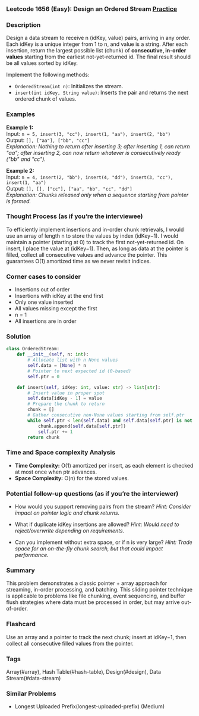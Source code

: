 ### Leetcode 1656 (Easy): Design an Ordered Stream [Practice](https://leetcode.com/problems/design-an-ordered-stream)

### Description  
Design a data stream to receive n (idKey, value) pairs, arriving in any order. Each idKey is a unique integer from 1 to n, and value is a string. After each insertion, return the largest possible list (chunk) of **consecutive, in-order values** starting from the earliest not-yet-returned id. The final result should be all values sorted by idKey.

Implement the following methods:
- `OrderedStream(int n)`: Initializes the stream.
- `insert(int idKey, String value)`: Inserts the pair and returns the next ordered chunk of values.

### Examples  

**Example 1:**  
Input: `n = 5, insert(3, "cc"), insert(1, "aa"), insert(2, "bb")`  
Output: `[], ["aa"], ["bb", "cc"]`  
*Explanation: Nothing to return after inserting 3; after inserting 1, can return "aa"; after inserting 2, can now return whatever is consecutively ready ("bb" and "cc").*

**Example 2:**  
Input: `n = 4, insert(2, "bb"), insert(4, "dd"), insert(3, "cc"), insert(1, "aa")`  
Output: `[], [], ["cc"], ["aa", "bb", "cc", "dd"]`  
*Explanation: Chunks released only when a sequence starting from pointer is formed.*

### Thought Process (as if you’re the interviewee)  
To efficiently implement insertions and in-order chunk retrievals, I would use an array of length n to store the values by index (idKey−1). I would maintain a pointer (starting at 0) to track the first not-yet-returned id. On insert, I place the value at (idKey−1). Then, as long as data at the pointer is filled, collect all consecutive values and advance the pointer. This guarantees O(1) amortized time as we never revisit indices.

### Corner cases to consider  
- Insertions out of order
- Insertions with idKey at the end first
- Only one value inserted
- All values missing except the first
- n = 1
- All insertions are in order

### Solution

```python
class OrderedStream:
    def __init__(self, n: int):
        # Allocate list with n None values
        self.data = [None] * n
        # Pointer to next expected id (0-based)
        self.ptr = 0

    def insert(self, idKey: int, value: str) -> list[str]:
        # Insert value in proper spot
        self.data[idKey - 1] = value
        # Prepare the chunk to return
        chunk = []
        # Gather consecutive non-None values starting from self.ptr
        while self.ptr < len(self.data) and self.data[self.ptr] is not None:
            chunk.append(self.data[self.ptr])
            self.ptr += 1
        return chunk
```

### Time and Space complexity Analysis  
- **Time Complexity:** O(1) amortized per insert, as each element is checked at most once when ptr advances.
- **Space Complexity:** O(n) for the stored values.


### Potential follow-up questions (as if you’re the interviewer)  

- How would you support removing pairs from the stream?
  *Hint: Consider impact on pointer logic and chunk returns.*

- What if duplicate idKey insertions are allowed?
  *Hint: Would need to reject/overwrite depending on requirements.*

- Can you implement without extra space, or if n is very large?
  *Hint: Trade space for an on-the-fly chunk search, but that could impact performance.*

### Summary
This problem demonstrates a classic pointer + array approach for streaming, in-order processing, and batching. This sliding pointer technique is applicable to problems like file chunking, event sequencing, and buffer flush strategies where data must be processed in order, but may arrive out-of-order.


### Flashcard
Use an array and a pointer to track the next chunk; insert at idKey−1, then collect all consecutive filled values from the pointer.

### Tags
Array(#array), Hash Table(#hash-table), Design(#design), Data Stream(#data-stream)

### Similar Problems
- Longest Uploaded Prefix(longest-uploaded-prefix) (Medium)